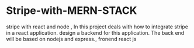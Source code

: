 # Stripe-with-MERN-STACK
stripe with react and node , In this project deals with how to integrate stripe in a react application. design a backend for this application. The back end will be based on nodejs and express., fronend react js
